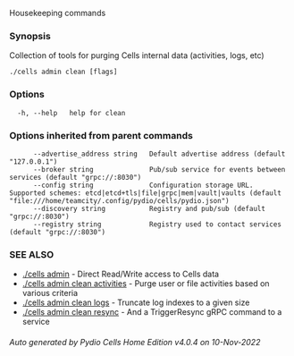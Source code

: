 Housekeeping commands

### Synopsis

Collection of tools for purging Cells internal data (activities, logs, etc)

```
./cells admin clean [flags]
```

### Options

```
  -h, --help   help for clean
```

### Options inherited from parent commands

```
      --advertise_address string   Default advertise address (default "127.0.0.1")
      --broker string              Pub/sub service for events between services (default "grpc://:8030")
      --config string              Configuration storage URL. Supported schemes: etcd|etcd+tls|file|grpc|mem|vault|vaults (default "file:///home/teamcity/.config/pydio/cells/pydio.json")
      --discovery string           Registry and pub/sub (default "grpc://:8030")
      --registry string            Registry used to contact services (default "grpc://:8030")
```

### SEE ALSO

* [./cells admin](./cells-admin)	 - Direct Read/Write access to Cells data
* [./cells admin clean activities](./cells-admin-clean-activities)	 - Purge user or file activities based on various criteria
* [./cells admin clean logs](./cells-admin-clean-logs)	 - Truncate log indexes to a given size
* [./cells admin clean resync](./cells-admin-clean-resync)	 - And a TriggerResync gRPC command to a service

###### Auto generated by Pydio Cells Home Edition v4.0.4 on 10-Nov-2022
